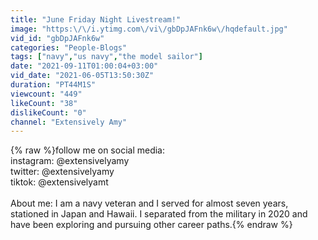 ```yaml
---
title: "June Friday Night Livestream!"
image: "https:\/\/i.ytimg.com\/vi\/gbDpJAFnk6w\/hqdefault.jpg"
vid_id: "gbDpJAFnk6w"
categories: "People-Blogs"
tags: ["navy","us navy","the model sailor"]
date: "2021-09-11T01:00:04+03:00"
vid_date: "2021-06-05T13:50:30Z"
duration: "PT44M1S"
viewcount: "449"
likeCount: "38"
dislikeCount: "0"
channel: "Extensively Amy"
---
```

{% raw %}follow me on social media:<br />instagram: @extensivelyamy<br />twitter: @extensivelyamy<br />tiktok: @extensivelyamt<br /><br />About me: I am a navy veteran and I served for almost seven years, stationed in Japan and Hawaii. I separated from the military in 2020 and have been exploring and pursuing other career paths.{% endraw %}

